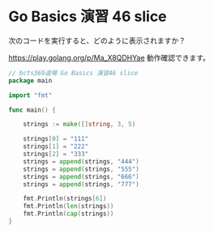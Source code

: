 # Go Basics 演習 46 slice 

次のコードを実行すると、どのように表示されますか？

https://play.golang.org/p/Ma_X8QDHYae 動作確認できます。

```go
// bcts369道場 Go Basics 演習46 slice
package main

import "fmt"

func main() {

	strings := make([]string, 3, 5)

	strings[0] = "111"
	strings[1] = "222"
	strings[2] = "333"
	strings = append(strings, "444")
	strings = append(strings, "555")
	strings = append(strings, "666")
	strings = append(strings, "777")

	fmt.Println(strings[6])
	fmt.Println(len(strings))
	fmt.Println(cap(strings))
}
```
